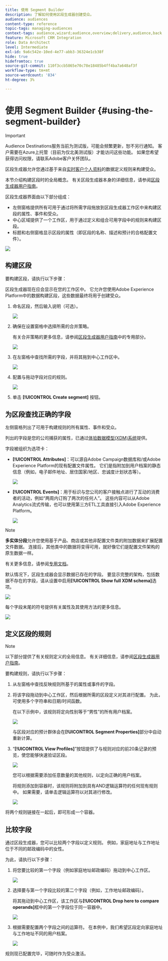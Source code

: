 ```yaml
---
title: 使用 Segment Builder
description: 了解如何使用区段生成器创建受众。
audience: audiences
content-type: reference
topic-tags: managing-audiences
context-tags: audience,wizard;audience,overview;delivery,audience,back
feature: Microsoft CRM Integration
role: Data Architect
level: Intermediate
exl-id: 9a6c542e-10ed-4e77-abb3-36324e1cb38f
hide: true
hidefromtoc: true
source-git-commit: 110f3ccb5865e70c78e18485b4ff4ba7a648af3f
workflow-type: tm+mt
source-wordcount: '834'
ht-degree: 3%

---
```


# 使用 Segment Builder {#using-the-segment-builder}

>[!IMPORTANT]
>
>Audience Destinations服务当前为测试版，可能会频繁更新，恕不另行通知。 客户需要在Azure上托管（目前为仅北美测试版）才能访问这些功能。 如果您希望获得访问权限，请联系Adobe客户关怀团队。

区段生成器允许您通过基于来自[实时客户个人资料](https://experienceleague.adobe.com/docs/experience-platform/profile/home.html)的数据定义规则来构建受众。

本节介绍构建区段时的全局概念。 有关区段生成器本身的详细信息，请参阅[区段生成器用户指南](https://experienceleague.adobe.com/docs/experience-platform/segmentation/ui/overview.html)。

区段生成器界面由以下部分组成：

* 左侧窗格提供所有可用于通过将所需字段拖放到区段生成器工作区中来构建区段的属性、事件和受众。
* 中心区域提供了一个工作区，用于通过定义和组合可用字段中的规则来构建区段。
* 标题和右侧窗格显示区段的属性（即区段的名称、描述和预计的合格配置文件）。

![](assets/aep_audiences_interface.png)

## 构建区段

要构建区段，请执行以下步骤：

区段生成器现在应会显示在您的工作区中。 它允许您使用Adobe Experience Platform中的数据构建区段，这些数据最终将用于创建受众。

1. 命名区段，然后输入说明（可选）。

   ![](assets/aep_audiences_creation_edit_name.png)

1. 确保在设置窗格中选择所需的合并策略。

   有关合并策略的更多信息，请参阅[区段生成器用户指南](https://experienceleague.adobe.com/docs/experience-platform/segmentation/ui/overview.html)中的专用部分。

   ![](assets/aep_audiences_mergepolicy.png)

1. 在左窗格中查找所需的字段，并将其拖到中心工作区中。

   ![](assets/aep_audiences_dragfield.png)

1. 配置与拖动字段对应的规则。

   ![](assets/aep_audiences_configure_rules.png)

1. 单击 **[!UICONTROL Create segment]** 按钮。

## 为区段查找正确的字段

左侧窗格列出了可用于构建规则的所有属性、事件和受众。

列出的字段是您的公司捕获的属性，已通过[体验数据模型(XDM)系统](https://experienceleague.adobe.com/docs/experience-platform/xdm/home.html)提供。

字段被组织为选项卡：

* **[!UICONTROL Attributes]**：可以源自Adobe Campaign数据库和/或Adobe Experience Platform的现有配置文件属性。 它们是指附加到用户档案的静态信息（例如，电子邮件地址、居住国家/地区、忠诚度计划状态等）。

  ![](assets/aep_audiences_attributestab.png)

* **[!UICONTROL Events]**：用于标识与您公司的客户接触点进行了互动的消费者的活动，例如“两周内订购了两次的任何人”。 这些内容可以从Adobe Analytics流式传输，也可以使用第三方ETL工具直接引入Adobe Experience Platform。

  ![](assets/aep_audiences_eventstab.png)

>[!NOTE]
>
>**多实体分段**&#x200B;允许您使用基于产品、商店或其他非配置文件类的附加数据来扩展配置文件数据。 连接后，其他类中的数据将变得可用，就好像它们是配置文件架构的原生数据一样。
>
>有关更多信息，请参阅[专用文档](https://experienceleague.adobe.com/docs/experience-platform/segmentation/multi-entity-segmentation.html)。

默认情况下，区段生成器会显示数据已存在的字段。 要显示完整的架构，包括数据不存在的字段，请从设置中启用&#x200B;**[!UICONTROL Show full XDM schema]**&#x200B;选项。

![](assets/aep_audiences_populatedfields.png)

每个字段末尾的符号提供有关属性及其使用方法的更多信息。

![](assets/aep_audiences_isymbol.png)

## 定义区段的规则

>[!NOTE]
>
>以下部分提供了有关规则定义的全局信息。 有关详细信息，请参阅[区段生成器用户指南](https://experienceleague.adobe.com/docs/experience-platform/segmentation/ui/overview.html)。

要构建规则，请执行以下步骤：

1. 从左窗格中查找反映规则所基于的属性或事件的字段。

1. 将该字段拖动到中心工作区，然后根据所需的区段定义对其进行配置。 为此，可使用多个字符串和日期/时间函数。

   在以下示例中，该规则将定向性别等于“男性”的所有用户档案。

   ![](assets/aep_audiences_malegender.png)

   与区段对应的预计群体会在&#x200B;**[!UICONTROL Segment Properties]**&#x200B;部分中自动重新计算。

1. “**[!UICONTROL View Profiles]**”按钮提供了与规则对应的前20条记录的预览，使您能够快速验证区段。

   ![](assets/aep_audiences_samplepreview.png)

   您可以根据需要添加任意数量的其他规则，以定向正确的用户档案。

   将规则添加到容器时，该规则将附加到具有AND逻辑运算符的任何现有规则中。 如果需要，请单击逻辑运算符以对其进行修改。

   ![](assets/aep_audiences_andoperator.png)

将两个规则链接在一起后，即可形成一个容器。

## 比较字段

通过区段生成器，您可以比较两个字段以定义规则。 例如，家庭地址与工作地址位于不同的邮政编码中的女性。

为此，请执行以下步骤：

1. 将您要比较的第一个字段（例如家庭地址邮政编码）拖动到中心工作区。

   ![](assets/aep_audiences_comparing_1.png)

1. 选择要与第一个字段比较的第二个字段（例如，工作地址邮政编码）。

   将其拖动到中心工作区，该工作区与&#x200B;**[!UICONTROL Drop here to compare operands]**&#x200B;框中的第一个字段位于同一容器中。

   ![](assets/aep_audiences_comparing_2.png)

1. 根据需要配置两个字段之间的运算符。 在本例中，我们希望区段定向家庭地址与工作地址不同的用户档案。

   ![](assets/aep_audiences_comparing_3.png)

规则现已配置完毕，可随时作为受众激活。
